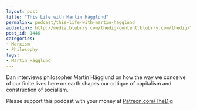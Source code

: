 ```yaml
---
layout: post
title: "This Life with Martin Hägglund"
permalink: podcast/this-life-with-martin-hagglund
audiolink: http://media.blubrry.com/thedig/content.blubrry.com/thedig/The_Dig-EP_237-Hagglund.mp3
post_id: 1446
categories: 
- Marxism
- Philosophy
tags: 
- Martin Hägglund
---
```


Dan interviews philosopher Martin Hägglund on how the way we conceive of our finite lives here on earth shapes our critique of capitalism and construction of socialism.

Please support this podcast with your money at 
[Patreon.com/TheDig](http://Patreon.com/TheDig)